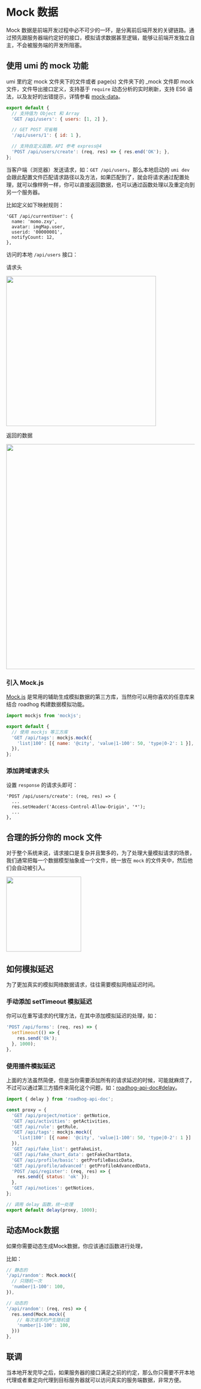 # Mock 数据

Mock 数据是前端开发过程中必不可少的一环，是分离前后端开发的关键链路。通过预先跟服务器端约定好的接口，模拟请求数据甚至逻辑，能够让前端开发独立自主，不会被服务端的开发所阻塞。

## 使用 umi 的 mock 功能

umi 里约定 mock 文件夹下的文件或者 page(s) 文件夹下的 _mock 文件即 mock 文件，文件导出接口定义，支持基于 `require` 动态分析的实时刷新，支持 ES6 语法，以及友好的出错提示，详情参看 [mock-data](https://umijs.org/zh/guide/mock-data.html)。

```js
export default {
  // 支持值为 Object 和 Array
  'GET /api/users': { users: [1, 2] },

  // GET POST 可省略
  '/api/users/1': { id: 1 },

  // 支持自定义函数，API 参考 express@4
  'POST /api/users/create': (req, res) => { res.end('OK'); },
};
```

当客户端（浏览器）发送请求，如：`GET /api/users`，那么本地启动的 `umi dev` 会跟此配置文件匹配请求路径以及方法，如果匹配到了，就会将请求通过配置处理，就可以像样例一样，你可以直接返回数据，也可以通过函数处理以及重定向到另一个服务器。

比如定义如下映射规则：

```
'GET /api/currentUser': {
  name: 'momo.zxy',
  avatar: imgMap.user,
  userid: '00000001',
  notifyCount: 12,
},
```

访问的本地 `/api/users` 接口：

请求头

<img src="https://gw.alipayobjects.com/zos/rmsportal/ZdlcFoYonSGDupWnktZn.png" width="400" />

返回的数据

<img src="https://gw.alipayobjects.com/zos/rmsportal/OLHIXePGHkkFoaZVQAts.png" width="600" />

### 引入 Mock.js

[Mock.js](http://mockjs.com/) 是常用的辅助生成模拟数据的第三方库，当然你可以用你喜欢的任意库来结合 roadhog 构建数据模拟功能。

```js
import mockjs from 'mockjs';

export default {
  // 使用 mockjs 等三方库
  'GET /api/tags': mockjs.mock({
    'list|100': [{ name: '@city', 'value|1-100': 50, 'type|0-2': 1 }],
  }),
};
```

### 添加跨域请求头

设置 `response` 的请求头即可：

```
'POST /api/users/create': (req, res) => {
  ...
  res.setHeader('Access-Control-Allow-Origin', '*');
  ...
},
```

## 合理的拆分你的 mock 文件

对于整个系统来说，请求接口是复杂并且繁多的，为了处理大量模拟请求的场景，我们通常把每一个数据模型抽象成一个文件，统一放在 `mock` 的文件夹中，然后他们会自动被引入。

<img src="https://gw.alipayobjects.com/zos/rmsportal/wbeiDacBkchXrTafasBy.png" width="200" />

## 如何模拟延迟

为了更加真实的模拟网络数据请求，往往需要模拟网络延迟时间。

### 手动添加 setTimeout 模拟延迟

你可以在重写请求的代理方法，在其中添加模拟延迟的处理，如：

```js
'POST /api/forms': (req, res) => {
  setTimeout(() => {
    res.send('Ok');
  }, 1000);
},
```

### 使用插件模拟延迟

上面的方法虽然简便，但是当你需要添加所有的请求延迟的时候，可能就麻烦了，不过可以通过第三方插件来简化这个问题，如：[roadhog-api-doc#delay](https://github.com/nikogu/roadhog-api-doc/blob/master/lib/utils.js#L5)。

```js
import { delay } from 'roadhog-api-doc';

const proxy = {
  'GET /api/project/notice': getNotice,
  'GET /api/activities': getActivities,
  'GET /api/rule': getRule,
  'GET /api/tags': mockjs.mock({
    'list|100': [{ name: '@city', 'value|1-100': 50, 'type|0-2': 1 }]
  }),
  'GET /api/fake_list': getFakeList,
  'GET /api/fake_chart_data': getFakeChartData,
  'GET /api/profile/basic': getProfileBasicData,
  'GET /api/profile/advanced': getProfileAdvancedData,
  'POST /api/register': (req, res) => {
    res.send({ status: 'ok' });
  },
  'GET /api/notices': getNotices,
};

// 调用 delay 函数，统一处理
export default delay(proxy, 1000);
```

## 动态Mock数据

如果你需要动态生成Mock数据，你应该通过函数进行处理，

比如：

```js
// 静态的
'/api/random': Mock.mock({
  // 只随机一次
  'number|1-100': 100,
}),
```

```js
// 动态的
'/api/random': (req, res) => {
  res.send(Mock.mock({
    // 每次请求均产生随机值
    'number|1-100': 100,
  }))
},
```

## 联调

当本地开发完毕之后，如果服务器的接口满足之前的约定，那么你只需要不开本地代理或者重定向代理到目标服务器就可以访问真实的服务端数据，非常方便。

